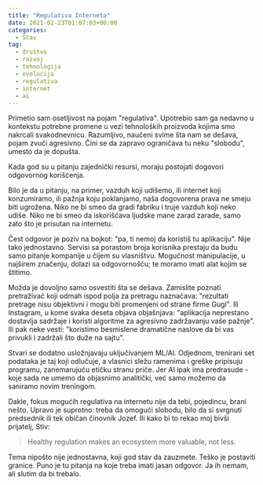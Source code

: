 ```yaml
---
title: "Regulativa Interneta"
date: 2021-02-23T01:07:03+00:00
categories:
  - Stav
tag:
  - društvo
  - razvoj
  - tehnologija
  - evolucija
  - regulativa
  - internet
  - ai
---
```


Primetio sam osetljivost na pojam "regulativa". Upotrebio sam ga nedavno u kontekstu potrebne promene u vezi tehnoloških proizvoda kojima smo nakrcali svakodnevnicu. Razumljivo, naučeni svime šta nam se dešava, pojam zvuči agresivno. Čini se da zapravo ograničava tu neku "slobodu", umesto da je dopušta.

<!--more-->

Kada god su u pitanju zajednički resursi, moraju postojati dogovori odgovornog korišćenja.

Bilo je da u pitanju, na primer, vazduh koji udišemo, ili internet koji konzumiramo, ili pažnja koju poklanjamo, naša dogovorena prava ne smeju biti ugrožena. Niko ne bi smeo da gradi fabriku i truje vazduh koji neko udiše. Niko ne bi smeo da iskorišćava ljudske mane zarad zarade, samo zato što je prisutan na internetu.

Čest odgovor je poziv na bojkot: "pa, ti nemoj da koristiš tu aplikaciju". Nije tako jednostavno. Servisi sa porastom broja korisnika prestaju da budu samo pitanje kompanije u čijem su vlasništvu. Mogućnost manipulacije, u najširem značenju, dolazi sa odgovornošću; te moramo imati alat kojim se štitimo.

Možda je dovoljno samo osvestiti šta se dešava. Zamislite poznati pretraživač koji odmah ispod polja za pretragu naznačava: "rezultati pretrage nisu objektivni i mogu biti promenjeni od strane firme Gugl". Ili Instagram, u kome svaka deseta objava objašnjava: "aplikacija neprestano dostavlja sadržaje i koristi algoritme za agresivno zadržavanju vaše pažnje". Ili pak neke vesti: "koristimo besmislene dramatične naslove da bi vas privukli i zadržali što duže na sajtu".

Stvari se dodatno usložnjavaju uključivanjem ML/AI. Odjednom, trenirani set podataka je taj koji odlučuje, a vlasnici sležu ramenima i greške pripisuju programu, zanemarujuću etičku stranu priče. Jer AI ipak ima predrasude - koje sada ne umemo da objasnimo analitički, već samo možemo da saniramo novim treningom.

Dakle, fokus mogućih regulativa na internetu nije da tebi, pojedincu, brani nešto. Upravo je suprotno: treba da omogući slobodu, bilo da si svrgnuti predsednik ili tek običan činovnik Jozef. Ili kako bi to rekao moj bivši prijatelj, Stiv:

> Healthy regulation makes an ecosystem more valuable, not less.

Tema nipošto nije jednostavna, koji god stav da zauzmete. Teško je postaviti granice. Puno je tu pitanja na koje treba imati jasan odgovor. Ja ih nemam, ali slutim da bi trebalo.
